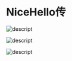 # NiceHello传

![descript](/others/NiceHello传/20240217202209_0.png)

![descript](/others/NiceHello传/20240217202209_1.png)

![descript](/others/NiceHello传/20240217202209_2.png)

